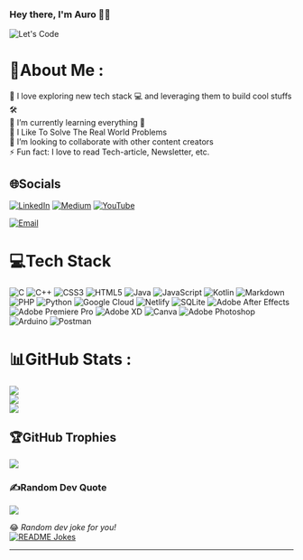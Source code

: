 ### Hey there, I'm Auro 🙋‍♂️ 

<img align="center" alt="Let's Code" src="https://media.giphy.com/media/fwbZnTftCXVocKzfxR/giphy.gif" />

# 💫About Me :
💫 I love exploring new tech stack 💻 and leveraging them to build cool stuffs 🛠️ <br>
🌱 I’m currently learning everything 🤣 <br>
🧐 I Like To Solve The Real World Problems <br>
👯 I’m looking to collaborate with other content creators <br>
⚡ Fun fact: I love to read Tech-article, Newsletter, etc. 



## 🌐Socials
[![LinkedIn](https://img.shields.io/badge/LinkedIn-%230077B5.svg?logo=linkedin&logoColor=white)](https://www.linkedin.com/in/auro-saswat-raj-9bba80224/) [![Medium](https://img.shields.io/badge/Medium-12100E?logo=medium&logoColor=white)](https://medium.com/@aurosaswatraj) [![YouTube](https://img.shields.io/badge/YouTube-%23FF0000.svg?logo=YouTube&logoColor=white)](https://www.youtube.com/channel/UCVSUrrpas1belTDN6QyxfuA)

<a href="mailto:aurosaswat@gmail.com"><img alt="Email" src="https://img.shields.io/badge/Email-aurosaswat@gmail.com-blue?style=plastic&logo=Gmail"></a>

# 💻Tech Stack
![C](https://img.shields.io/badge/c-%2300599C.svg?style=flat&logo=c&logoColor=white) ![C++](https://img.shields.io/badge/c++-%2300599C.svg?style=flat&logo=c%2B%2B&logoColor=white) ![CSS3](https://img.shields.io/badge/css3-%231572B6.svg?style=flat&logo=css3&logoColor=white) ![HTML5](https://img.shields.io/badge/html5-%23E34F26.svg?style=flat&logo=html5&logoColor=white) ![Java](https://img.shields.io/badge/java-%23ED8B00.svg?style=flat&logo=java&logoColor=white) ![JavaScript](https://img.shields.io/badge/javascript-%23323330.svg?style=flat&logo=javascript&logoColor=%23F7DF1E) ![Kotlin](https://img.shields.io/badge/kotlin-%230095D5.svg?style=flat&logo=kotlin&logoColor=white) ![Markdown](https://img.shields.io/badge/markdown-%23000000.svg?style=flat&logo=markdown&logoColor=white) ![PHP](https://img.shields.io/badge/php-%23777BB4.svg?style=flat&logo=php&logoColor=white) ![Python](https://img.shields.io/badge/python-3670A0?style=flat&logo=python&logoColor=ffdd54) ![Google Cloud](https://img.shields.io/badge/Google%20Cloud-%234285F4.svg?style=flat&logo=google-cloud&logoColor=white) ![Netlify](https://img.shields.io/badge/netlify-%23000000.svg?style=flat&logo=netlify&logoColor=#00C7B7) ![SQLite](https://img.shields.io/badge/sqlite-%2307405e.svg?style=flat&logo=sqlite&logoColor=white) ![Adobe After Effects](https://img.shields.io/badge/Adobe%20After%20Effects-9999FF.svg?style=flat&logo=Adobe%20After%20Effects&logoColor=white) ![Adobe Premiere Pro](https://img.shields.io/badge/Adobe%20Premiere%20Pro-9999FF.svg?style=flat&logo=Adobe%20Premiere%20Pro&logoColor=white) ![Adobe XD](https://img.shields.io/badge/Adobe%20XD-470137?style=flat&logo=Adobe%20XD&logoColor=#FF61F6) ![Canva](https://img.shields.io/badge/Canva-%2300C4CC.svg?style=flat&logo=Canva&logoColor=white) ![Adobe Photoshop](https://img.shields.io/badge/adobephotoshop-%2331A8FF.svg?style=flat&logo=adobephotoshop&logoColor=white) ![Arduino](https://img.shields.io/badge/-Arduino-00979D?style=flat&logo=Arduino&logoColor=white) ![Postman](https://img.shields.io/badge/Postman-FF6C37?style=flat&logo=postman&logoColor=white)
# 📊GitHub Stats :
![](https://github-readme-stats.vercel.app/api?username=geeky-auro&theme=merko&hide_border=true&include_all_commits=false&count_private=true)<br/>
![](https://github-readme-streak-stats.herokuapp.com/?user=geeky-auro&theme=merko&hide_border=true)<br/>
![](https://github-readme-stats.vercel.app/api/top-langs/?username=geeky-auro&theme=merko&hide_border=true&include_all_commits=false&count_private=true&layout=compact)

<!-- <br/>
[![Auro Saswat Raj's github activity graph](https://activity-graph.herokuapp.com/graph?username=geeky-auro&theme=react-dark)](https://github.com/geeky-auro)
<br/>
</br> -->

## 🏆GitHub Trophies
![](https://github-profile-trophy.vercel.app/?username=geeky-auro&theme=juicyfresh&no-frame=true&no-bg=true&margin-w=4)

### ✍️Random Dev Quote
![](https://quotes-github-readme.vercel.app/api?type=horizontal&theme=merko)

😂 <i>Random dev joke for you!</i><br>
<a href="https://readme-jokes.vercel.app"><img align="center" src="https://readme-jokes.vercel.app/api" alt="README Jokes"></a>

<!-- 
### 😂Random Dev Meme
<img alt="Random Meme" src="https://random-memer.herokuapp.com/" width="512px"/>
 -->
---

